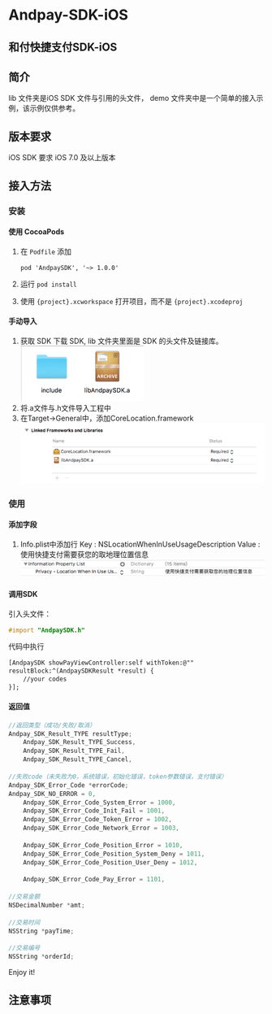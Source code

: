Andpay-SDK-iOS
===================
和付快捷支付SDK-iOS
-------------------
## 简介
lib 文件夹是iOS SDK 文件与引用的头文件，
demo 文件夹中是一个简单的接入示例，该示例仅供参考。

## 版本要求
iOS SDK 要求 iOS 7.0 及以上版本

## 接入方法
### 安装
#### 使用 CocoaPods
1. 在 `Podfile` 添加

    ```
    pod 'AndpaySDK', '~> 1.0.0'
    ```

2. 运行 `pod install`
3. 使用 `{project}.xcworkspace` 打开项目，而不是 `{project}.xcodeproj`

#### 手动导入
1. 获取 SDK
下载 SDK, lib 文件夹里面是 SDK 的头文件及链接库。<br />![](https://github.com/Andpay/Andpay-SDK-iOS/raw/master/img/sdk.png)
2. 将.a文件与.h文件导入工程中
3. 在Target->General中，添加CoreLocation.framework<br />![](https://github.com/Andpay/Andpay-SDK-iOS/raw/master/img/frameworks.png)

### 使用
#### 添加字段
1. Info.plist中添加行
   Key : NSLocationWhenInUseUsageDescription
   Value : 使用快捷支付需要获您的取地理位置信息<br />![](https://github.com/Andpay/Andpay-SDK-iOS/raw/master/img/infoPlist.png)

#### 调用SDK
引入头文件：
```objectivec
#import "AndpaySDK.h"
```
代码中执行
```objc
[AndpaySDK showPayViewController:self withToken:@"" resultBlock:^(AndpaySDKResult *result) {
    //your codes
}];
```

#### 返回值
```objective-c
//返回类型（成功/失败/取消）
Andpay_SDK_Result_TYPE resultType;
    Andpay_SDK_Result_TYPE_Success,
    Andpay_SDK_Result_TYPE_Fail,
    Andpay_SDK_Result_TYPE_Cancel,

//失败code（未失败为0，系统错误，初始化错误，token参数错误，支付错误）
Andpay_SDK_Error_Code *errorCode;
Andpay_SDK_NO_ERROR = 0,
    Andpay_SDK_Error_Code_System_Error = 1000,
    Andpay_SDK_Error_Code_Init_Fail = 1001,
    Andpay_SDK_Error_Code_Token_Error = 1002,
    Andpay_SDK_Error_Code_Network_Error = 1003,
    
    Andpay_SDK_Error_Code_Position_Error = 1010,
    Andpay_SDK_Error_Code_Position_System_Deny = 1011,
    Andpay_SDK_Error_Code_Position_User_Deny = 1012,
    
    Andpay_SDK_Error_Code_Pay_Error = 1101,

//交易金额
NSDecimalNumber *amt;

//交易时间
NSString *payTime;

//交易编号
NSString *orderId;
```

Enjoy it!

## 注意事项

